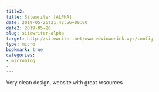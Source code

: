 ```yaml
---
title2: 
title: Sitewriter [ALPHA]
date: 2019-05-26T21:42:56+00:00
date2: 2019-05-26
slug: sitewriter-alpha
target: http://sitewriter.net/www.edwinwenink.xyz/config
type: micro
bookmark: true
categories:
- microblog
- 
---
```

Very clean design, website with great resources
